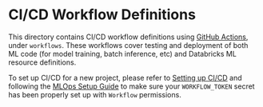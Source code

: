 # CI/CD Workflow Definitions
This directory contains CI/CD workflow definitions using [GitHub Actions](https://docs.github.com/en/actions),
under ``workflows``. These workflows cover testing and deployment of both ML code (for model training, batch inference, etc) and 
Databricks ML resource definitions. 

To set up CI/CD for a new project,
please refer to [Setting up CI/CD](<../../README.md#Setting up CI/CD>) and following the [MLOps Setup Guide](../../docs/mlops-setup.md)
to make sure your `WORKFLOW_TOKEN` secret has been properly set up with `Workflow` permissions.
